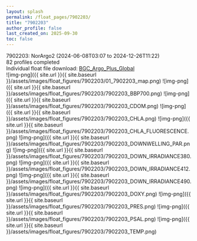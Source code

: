 ```yaml
---
layout: splash
permalink: /float_pages/7902203/
title: "7902203"
author_profile: false
last_created_on: 2025-09-30
toc: false
---
```

 
7902203: NorArgo2 (2024-06-08T03:07 to 2024-12-26T11:22)\
82 profiles completed\
Individual float file download: [BGC_Argo_Plus_Global](https://ftp.soest.hawaii.edu/bgc_argo_plus/Individual_Floats/outliers_removed/7902203_Sprof_processed.nc)\
![img-png]({{ site.url }}{{ site.baseurl }}/assets/images/float_figures/7902203/01_7902203_map.png)
![img-png]({{ site.url }}{{ site.baseurl }}/assets/images/float_figures/7902203/7902203_BBP700.png)
![img-png]({{ site.url }}{{ site.baseurl }}/assets/images/float_figures/7902203/7902203_CDOM.png)
![img-png]({{ site.url }}{{ site.baseurl }}/assets/images/float_figures/7902203/7902203_CHLA.png)
![img-png]({{ site.url }}{{ site.baseurl }}/assets/images/float_figures/7902203/7902203_CHLA_FLUORESCENCE.png)
![img-png]({{ site.url }}{{ site.baseurl }}/assets/images/float_figures/7902203/7902203_DOWNWELLING_PAR.png)
![img-png]({{ site.url }}{{ site.baseurl }}/assets/images/float_figures/7902203/7902203_DOWN_IRRADIANCE380.png)
![img-png]({{ site.url }}{{ site.baseurl }}/assets/images/float_figures/7902203/7902203_DOWN_IRRADIANCE412.png)
![img-png]({{ site.url }}{{ site.baseurl }}/assets/images/float_figures/7902203/7902203_DOWN_IRRADIANCE490.png)
![img-png]({{ site.url }}{{ site.baseurl }}/assets/images/float_figures/7902203/7902203_DOXY.png)
![img-png]({{ site.url }}{{ site.baseurl }}/assets/images/float_figures/7902203/7902203_PRES.png)
![img-png]({{ site.url }}{{ site.baseurl }}/assets/images/float_figures/7902203/7902203_PSAL.png)
![img-png]({{ site.url }}{{ site.baseurl }}/assets/images/float_figures/7902203/7902203_TEMP.png)
